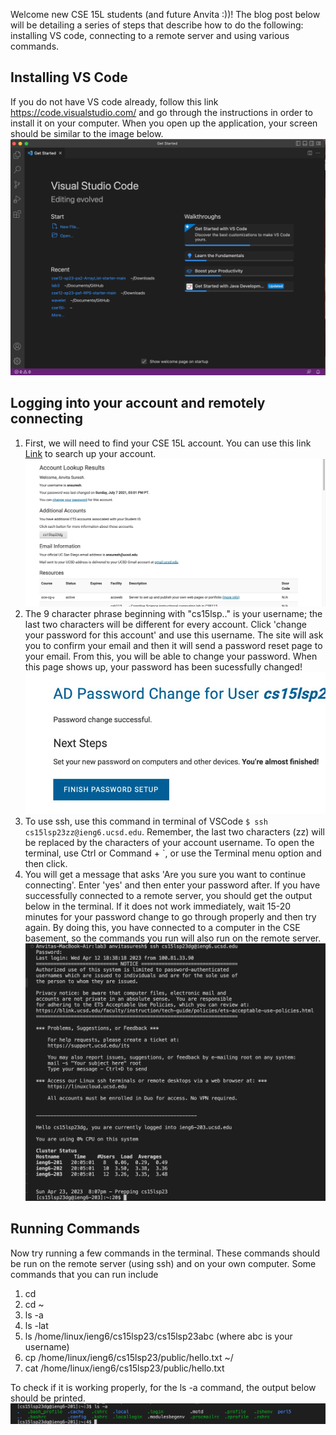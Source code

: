 Welcome new CSE 15L students (and future Anvita :))! The blog post below will be detailing a series of steps that describe how to do the following: installing VS code, connecting to a remote server and using various commands.

## Installing VS Code
If you do not have VS code already, follow this link https://code.visualstudio.com/ and go through the instructions in order to install it on your computer. When you open up the application, your screen should be similar to the image below.
![Image](lab1-ss5.png)

## Logging into your account and remotely connecting

1. First, we will need to find your CSE 15L account. You can use this link [Link](https://sdacs.ucsd.edu/~icc/index.php) to search up your account.
![Image](lab1-ss1.png)
2. The 9 character phrase beginning with "cs15lsp.." is your username; the last two characters will be different for every account. Click 'change your password for this account' and use this username. The site will ask you to confirm your email and then it will send a password reset page to your email. From this, you will be able to change your password. When this page shows up, your password has been sucessfully changed!
![Image](lab1-ss2.png)
3. To use ssh, use this command in terminal of VSCode `$ ssh cs15lsp23zz@ieng6.ucsd.edu`. Remember, the last two characters (zz) will be replaced by the characters of your account username. To open the terminal, use Ctrl or Command + `, or use the Terminal menu option and then click.
4. You will get a message that asks 'Are you sure you want to continue connecting'. Enter 'yes' and then enter your password after. If you have successfully connected to a remote server, you should get the output below in the terminal. If it does not work immediately, wait 15-20 minutes for your password change to go through properly and then try again. By doing this, you have connected to a computer in the CSE basement, so the commands you run will also run on the remote server.
![Image](lab1-ss3.png)

## Running Commands

Now try running a few commands in the terminal. These commands should be run on the remote server (using ssh) and on your own computer. Some commands that you can run include 
1. cd
2. cd ~
3. ls -a
4. ls -lat
5. ls /home/linux/ieng6/cs15lsp23/cs15lsp23abc (where abc is your username)
6. cp /home/linux/ieng6/cs15lsp23/public/hello.txt ~/
7. cat /home/linux/ieng6/cs15lsp23/public/hello.txt

To check if it is working properly, for the ls -a command, the output below should be printed.
![Image](lab1-ss4.png)

